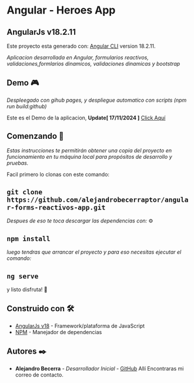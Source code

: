 # Angular - Heroes App
## AngularJs v18.2.11

Este proyecto esta generado con: [Angular CLI](https://angular.dev/) version 18.2.11.

_Aplicacion desarrollada en Angular, formularios reactivos, validaciones,formlarios dinamicos, validaciones dinamicas y bootstrap_

## Demo 🎮
_Despleegado con gihub pages, y despliegue automatico con scripts (npm run build:github)_

Este es el Demo de la aplicacion, **Update[ 17/11/2024 ]** [Click Aquí](https://alejandrobecerraptor.github.io/angular-forms-reactivos-app/)


## Comenzando 🚀

_Estas instrucciones te permitirán obtener una copia del proyecto en funcionamiento en tu máquina local para propósitos de desarrollo y pruebas._

Facil primero lo clonas con este comando:

## `git clone https://github.com/alejandrobecerraptor/angular-forms-reactivos-app.git`

_Despues de eso te toca descargar las dependencias con:_ ⚙️

## `npm install`

_luego tendras que arrancar el proyecto y para eso necesitas ejecutar el comando:_

## `ng serve`

y listo disfruta! 🍦

## Construido con 🛠️

* [AngularJs v18](https://angular.dev/) - Framework/plataforma de JavaScript
* [NPM](https://nodejs.org/es/download/) - Manejador de dependencias

## Autores ✒️

* **Alejandro Becerra** - *Desarrollador Inicial* - [GitHub](https://github.com/alejandrobecerraptor)
Allí Encontraras mi correo de contacto.
